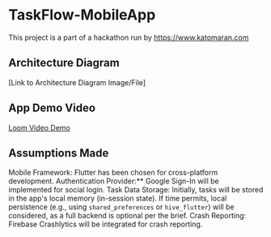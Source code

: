 # TaskFlow-MobileApp
This project is a part of a hackathon run by https://www.katomaran.com
##  Architecture Diagram
[Link to Architecture Diagram Image/File]
##  App Demo Video
[Loom Video Demo](YOUR_LOOM_LINK_HERE)
##  Assumptions Made

Mobile Framework: Flutter has been chosen for cross-platform development.
Authentication Provider:** Google Sign-In will be implemented for social login.
Task Data Storage: Initially, tasks will be stored in the app's local memory (in-session state). If time permits, local persistence (e.g., using `shared_preferences` or `hive_flutter`) will be considered, as a full backend is optional per the brief.
Crash Reporting: Firebase Crashlytics will be integrated for crash reporting.
